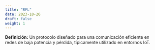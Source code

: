```yaml
---
title: "RPL"
date: 2023-10-26
draft: false
weight: 1
---
```


**Definición:** Un protocolo diseñado para una comunicación eficiente en redes de baja potencia y pérdida, típicamente utilizado en entornos IoT.
